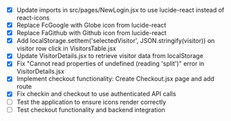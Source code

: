 - [x] Update imports in src/pages/NewLogin.jsx to use lucide-react instead of react-icons
- [x] Replace FcGoogle with Globe icon from lucide-react
- [x] Replace FaGithub with Github icon from lucide-react
- [x] Add localStorage.setItem('selectedVisitor', JSON.stringify(visitor)) on visitor row click in VisitorsTable.jsx
- [x] Update VisitorDetails.jsx to retrieve visitor data from localStorage
- [x] Fix "Cannot read properties of undefined (reading 'split')" error in VisitorDetails.jsx
- [x] Implement checkout functionality: Create Checkout.jsx page and add route
- [x] Fix checkin and checkout to use authenticated API calls
- [ ] Test the application to ensure icons render correctly
- [ ] Test checkout functionality and backend integration
